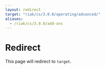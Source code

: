 ```yaml
---
layout: redirect
target: "riak/cs/3.0.0/operating/advanced/"
aliases:
  - /riak/cs/3.0.0/add-ons
---
```


# Redirect

This page will redirect to `target`.
